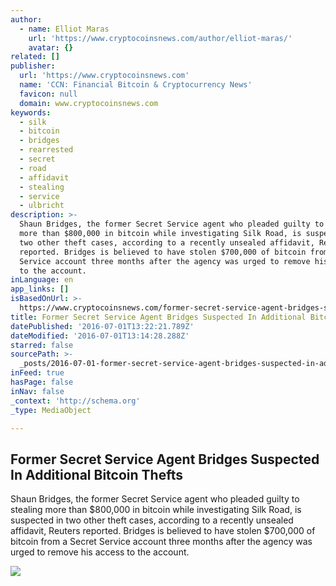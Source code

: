 ```yaml
---
author:
  - name: Elliot Maras
    url: 'https://www.cryptocoinsnews.com/author/elliot-maras/'
    avatar: {}
related: []
publisher:
  url: 'https://www.cryptocoinsnews.com'
  name: 'CCN: Financial Bitcoin & Cryptocurrency News'
  favicon: null
  domain: www.cryptocoinsnews.com
keywords:
  - silk
  - bitcoin
  - bridges
  - rearrested
  - secret
  - road
  - affidavit
  - stealing
  - service
  - ulbricht
description: >-
  Shaun Bridges, the former Secret Service agent who pleaded guilty to stealing
  more than $800,000 in bitcoin while investigating Silk Road, is suspected in
  two other theft cases, according to a recently unsealed affidavit, Reuters
  reported. Bridges is believed to have stolen $700,000 of bitcoin from a Secret
  Service account three months after the agency was urged to remove his access
  to the account.
inLanguage: en
app_links: []
isBasedOnUrl: >-
  https://www.cryptocoinsnews.com/former-secret-service-agent-bridges-suspected-additional-bitcoin-thefts/
title: Former Secret Service Agent Bridges Suspected In Additional Bitcoin Thefts
datePublished: '2016-07-01T13:22:21.789Z'
dateModified: '2016-07-01T13:14:28.288Z'
starred: false
sourcePath: >-
  _posts/2016-07-01-former-secret-service-agent-bridges-suspected-in-additional.md
inFeed: true
hasPage: false
inNav: false
_context: 'http://schema.org'
_type: MediaObject

---
```

<article style=""><h1>Former Secret Service Agent Bridges Suspected In Additional Bitcoin Thefts</h1><p>Shaun Bridges, the former Secret Service agent who pleaded guilty to stealing more than $800,000 in bitcoin while investigating Silk Road, is suspected in two other theft cases, according to a recently unsealed affidavit, Reuters reported. Bridges is believed to have stolen $700,000 of bitcoin from a Secret Service account three months after the agency was urged to remove his access to the account.</p><img src="https://www.cryptocoinsnews.com/wp-content/uploads/2016/05/Bitcoin-red.jpg" /></article>